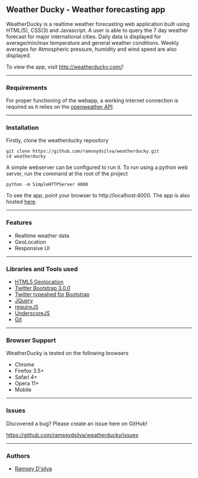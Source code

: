 ## Weather Ducky - Weather forecasting app

WeatherDucky is a realtime weather forecasting web application built using HTML(5), CSS(3) and Javascript. A user is able to query the 7 day weather forecast for major international cities. Daily data is displayed for average/min/max temperature and general weather conditions. Weekly averages for Atmospheric pressure, humidity and wind speed are also displayed. 

To view the app, visit http://weatherducky.com/!

***

### Requirements

For proper functioning of the webapp, a working internet connection is required as it relies on the [openweather API][openweatherapi]. 

***

### Installation

Firstly, clone the weatherducky repository

```
git clone https://github.com/ramseydsilva/weatherducky.git
cd weatherducky
```

A simple webserver can be configured to run it. To run using a python web server, run the command at the root of the project

```
python -m SimpleHTTPServer 4000
```

To see the app, point your browser to http://localhost:4000. The app is also hosted [here](http://weatherducky.com/).

***

### Features

* Realtime weather data
* GeoLocation
* Responsive UI

***

### Libraries and Tools used

* [HTML5 Geolocation][geo]
* [Twitter Bootstrap 3.0.0][bootstrap]
* [Twitter typeahed for Bootstrap][typeahead]
* [JQuery][jquery]
* [requireJS][require]
* [UnderscoreJS][underscore]
* [Git][git]

[openweatherapi]: http://openweathermap.org/wiki/API/JSON_API#Get_forecast
[geo]: https://developer.mozilla.org/en/docs/WebAPI/Using_geolocation
[bootstrap]: http://getbootstrap.com/
[typeahead]: https://github.com/bassjobsen/Bootstrap-3-Typeahead
[jquery]: http://jquery.com/
[require]: http://requirejs.org/
[underscore]: http://underscorejs.org/
[git]: http://git-scm.com/

***

### Browser Support

WeatherDucky is tested on the following browsers

* Chrome
* Firefox 3.5+
* Safari 4+
* Opera 11+
* Mobile

***

### Issues

Discovered a bug? Please create an issue here on GitHub!

https://github.com/ramseydsilva/weatherducky/issues

***

### Authors

* [Ramsey D'silva](https://github.com/ramseydsilva) 

